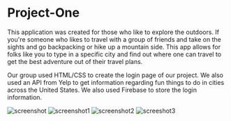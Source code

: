 # Project-One

This application was created for those who like to explore the outdoors. If you're someone who likes to travel 
with a group of friends and take on the sights and go backpacking or hike up a mountain side. This app allows for folks like you to type
in a specific city and find out where one can travel to get the best adventure out of their travel plans.

Our group used HTML/CSS to create the login page of our project. We also used an API from Yelp to get information regarding fun things
to do in cities across the United States. We also used Firebase to store the login information. 

![screenshot](https://user-images.githubusercontent.com/34385544/43353591-f75c4eb4-91f0-11e8-918c-f81775bcfb7c.png)
![screenshot1](https://user-images.githubusercontent.com/34385544/43353592-fb6e8684-91f0-11e8-8b80-09200f6f0064.png)
![screenshot2](https://user-images.githubusercontent.com/34385544/43353593-ff420402-91f0-11e8-91a4-bce28cc89470.png)
![screeshot3](https://user-images.githubusercontent.com/34385544/43353594-01ea4e9e-91f1-11e8-898a-a95d800c6329.png)
